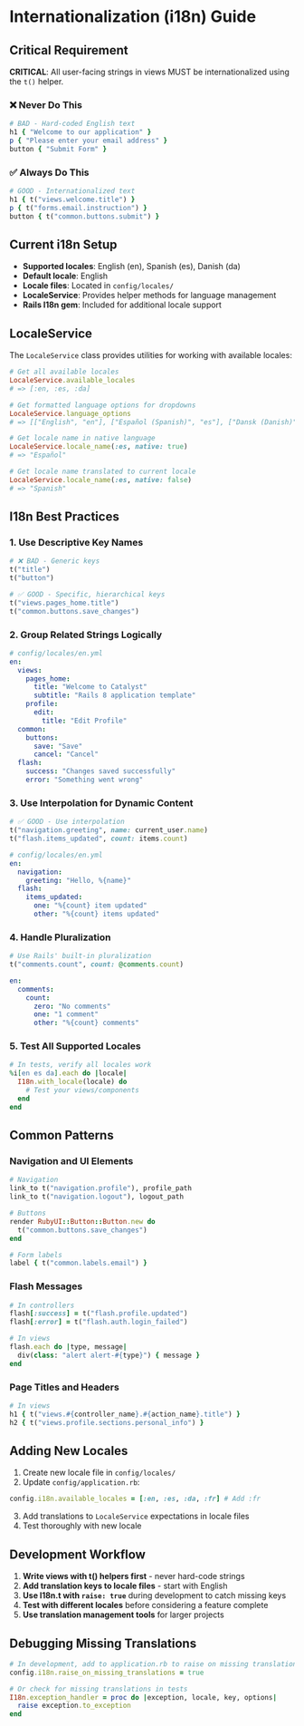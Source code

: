 # Internationalization (i18n) Guide

## Critical Requirement

**CRITICAL**: All user-facing strings in views MUST be internationalized using the `t()` helper.

### ❌ Never Do This
```ruby
# BAD - Hard-coded English text
h1 { "Welcome to our application" }
p { "Please enter your email address" }
button { "Submit Form" }
```

### ✅ Always Do This
```ruby
# GOOD - Internationalized text
h1 { t("views.welcome.title") }
p { t("forms.email.instruction") }
button { t("common.buttons.submit") }
```

## Current i18n Setup

- **Supported locales**: English (en), Spanish (es), Danish (da)
- **Default locale**: English
- **Locale files**: Located in `config/locales/`
- **LocaleService**: Provides helper methods for language management
- **Rails I18n gem**: Included for additional locale support

## LocaleService

The `LocaleService` class provides utilities for working with available locales:

```ruby
# Get all available locales
LocaleService.available_locales
# => [:en, :es, :da]

# Get formatted language options for dropdowns
LocaleService.language_options
# => [["English", "en"], ["Español (Spanish)", "es"], ["Dansk (Danish)", "da"]]

# Get locale name in native language
LocaleService.locale_name(:es, native: true)
# => "Español"

# Get locale name translated to current locale
LocaleService.locale_name(:es, native: false)
# => "Spanish"
```

## I18n Best Practices

### 1. Use Descriptive Key Names
```ruby
# ❌ BAD - Generic keys
t("title")
t("button")

# ✅ GOOD - Specific, hierarchical keys
t("views.pages_home.title")
t("common.buttons.save_changes")
```

### 2. Group Related Strings Logically
```yaml
# config/locales/en.yml
en:
  views:
    pages_home:
      title: "Welcome to Catalyst"
      subtitle: "Rails 8 application template"
    profile:
      edit:
        title: "Edit Profile"
  common:
    buttons:
      save: "Save"
      cancel: "Cancel"
  flash:
    success: "Changes saved successfully"
    error: "Something went wrong"
```

### 3. Use Interpolation for Dynamic Content
```ruby
# ✅ GOOD - Use interpolation
t("navigation.greeting", name: current_user.name)
t("flash.items_updated", count: items.count)
```

```yaml
# config/locales/en.yml
en:
  navigation:
    greeting: "Hello, %{name}"
  flash:
    items_updated:
      one: "%{count} item updated"
      other: "%{count} items updated"
```

### 4. Handle Pluralization
```ruby
# Use Rails' built-in pluralization
t("comments.count", count: @comments.count)
```

```yaml
en:
  comments:
    count:
      zero: "No comments"
      one: "1 comment" 
      other: "%{count} comments"
```

### 5. Test All Supported Locales
```ruby
# In tests, verify all locales work
%i[en es da].each do |locale|
  I18n.with_locale(locale) do
    # Test your views/components
  end
end
```

## Common Patterns

### Navigation and UI Elements
```ruby
# Navigation
link_to t("navigation.profile"), profile_path
link_to t("navigation.logout"), logout_path

# Buttons
render RubyUI::Button::Button.new do
  t("common.buttons.save_changes")
end

# Form labels
label { t("common.labels.email") }
```

### Flash Messages
```ruby
# In controllers
flash[:success] = t("flash.profile.updated")
flash[:error] = t("flash.auth.login_failed")

# In views
flash.each do |type, message|
  div(class: "alert alert-#{type}") { message }
end
```

### Page Titles and Headers
```ruby
# In views
h1 { t("views.#{controller_name}.#{action_name}.title") }
h2 { t("views.profile.sections.personal_info") }
```

## Adding New Locales

1. Create new locale file in `config/locales/`
2. Update `config/application.rb`:
```ruby
config.i18n.available_locales = [:en, :es, :da, :fr] # Add :fr
```
3. Add translations to `LocaleService` expectations in locale files
4. Test thoroughly with new locale

## Development Workflow

1. **Write views with t() helpers first** - never hard-code strings
2. **Add translation keys to locale files** - start with English
3. **Use I18n.t with `raise: true`** during development to catch missing keys
4. **Test with different locales** before considering a feature complete
5. **Use translation management tools** for larger projects

## Debugging Missing Translations

```ruby
# In development, add to application.rb to raise on missing translations
config.i18n.raise_on_missing_translations = true

# Or check for missing translations in tests
I18n.exception_handler = proc do |exception, locale, key, options|
  raise exception.to_exception
end
```